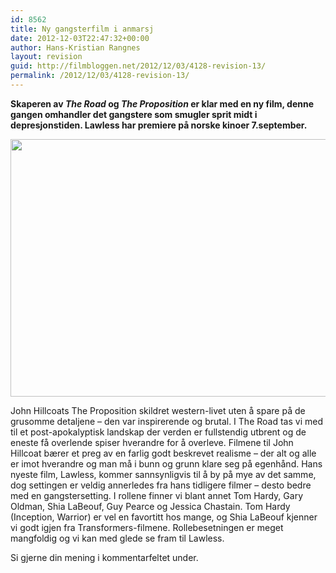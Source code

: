 ```yaml
---
id: 8562
title: Ny gangsterfilm i anmarsj
date: 2012-12-03T22:47:32+00:00
author: Hans-Kristian Rangnes
layout: revision
guid: http://filmbloggen.net/2012/12/03/4128-revision-13/
permalink: /2012/12/03/4128-revision-13/
---
```

**Skaperen av _The Road_ og _The Proposition_ er klar med en ny film, denne gangen omhandler det gangstere som smugler sprit midt i depresjonstiden. Lawless har premiere på norske kinoer 7.september.** 

<!--more-->

<a href="http://filmbloggen.net/2012/06/18/ny-gangsterfilm-i-anmarsj/lawless-2/" rel="attachment wp-att-4255"><img class="alignnone size-large wp-image-4255" src="http://filmbloggen.net/wp-content/uploads//2012/06/2012_lawless_0061-620x412.jpg" alt="" width="620" height="412" /></a>

John Hillcoats The Proposition skildret western-livet uten å spare på de grusomme detaljene &#8211; den var inspirerende og brutal. I The Road tas vi med til et post-apokalyptisk landskap der verden er fullstendig utbrent og de eneste få overlende spiser hverandre for å overleve. Filmene til John Hillcoat bærer et preg av en farlig godt beskrevet realisme &#8211; der alt og alle er imot hverandre og man må i bunn og grunn klare seg på egenhånd. Hans nyeste film, Lawless, kommer sannsynligvis til å by på mye av det samme, dog settingen er veldig annerledes fra hans tidligere filmer &#8211; desto bedre med en gangstersetting. I rollene finner vi blant annet Tom Hardy, Gary Oldman, Shia LaBeouf, Guy Pearce og Jessica Chastain. Tom Hardy (Inception, Warrior) er vel en favortitt hos mange, og Shia LaBeouf kjenner vi godt igjen fra Transformers-filmene. Rollebesetningen er meget mangfoldig og vi kan med glede se fram til Lawless.

Si gjerne din mening i kommentarfeltet under.

<div class="video-shortcode">
</div>